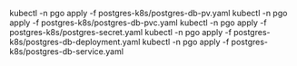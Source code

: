 kubectl -n pgo apply -f postgres-k8s/postgres-db-pv.yaml 
 kubectl -n pgo apply -f postgres-k8s/postgres-db-pvc.yaml 
 kubectl -n pgo apply -f postgres-k8s/postgres-secret.yaml 
 kubectl -n pgo apply -f postgres-k8s/postgres-db-deployment.yaml 
 kubectl -n pgo apply -f postgres-k8s/postgres-db-service.yaml 
